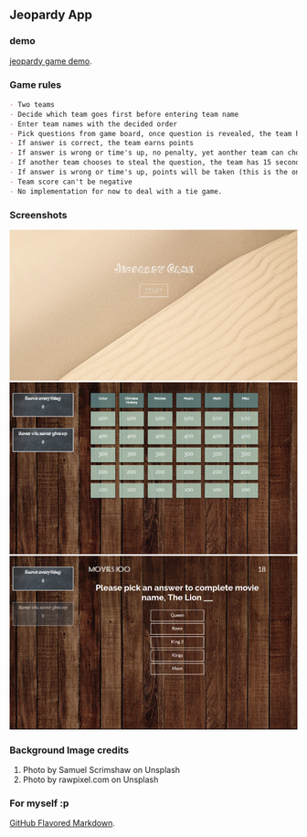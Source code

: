 ## Jeopardy App

### demo 
[jeopardy game demo](https://veecc.github.io/jeopardyApp/).

### Game rules
```markdown
- Two teams
- Decide which team goes first before entering team name
- Enter team names with the decided order
- Pick questions from game board, once question is revealed, the team has 45 seconds to answer
- If answer is correct, the team earns points
- If answer is wrong or time's up, no penalty, yet aonther team can choose to steal the question of pass
- If another team chooses to steal the question, the team has 15 seconds to answer the question
- If answer is wrong or time's up, points will be taken (this is the only scenerio that points will be taken)
- Team score can't be negative
- No implementation for now to deal with a tie game. 
```

### Screenshots
![Home page](/assets/screenshots/home.PNG)
![gameboard](/assets/screenshots/gameboard.PNG)
![game](/assets/screenshots/game.PNG)

### Background Image credits
1. Photo by Samuel Scrimshaw on Unsplash
2. Photo by rawpixel.com on Unsplash


### For myself :p
[GitHub Flavored Markdown](https://guides.github.com/features/mastering-markdown/).
